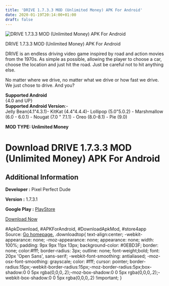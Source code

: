 ```yaml
---
title: 'DRIVE 1.7.3.3 MOD (Unlimited Money) APK For Android'
date: 2020-01-19T20:14:00+01:00
draft: false
---
```


![DRIVE 1.7.3.3 MOD (Unlimited Money) APK For Android](https://i2.wp.com/apkhome.net/wp-content/uploads/2020/01/DRIVE-1.7.3.3-MOD-Unlimited-Money.png "DRIVE 1.7.3.3 MOD (Unlimited Money) APK For Android")

  

DRIVE 1.7.3.3 MOD (Unlimited Money) APK For Android

DRIVE is an endless driving video game inspired by road and action movies from the 1970s. As simple as possible, allowing the player to choose a car, choose the location and just hit the road. Just be careful not to hit anything else.

No matter where we drive, no matter what we drive or how fast we drive. We just chose to drive. And you?

**Supported Android**  
{4.0 and UP}  
**Supported Android Version**:-  
Jelly Bean(4.1"4.3.1)- KitKat (4.4"4.4.4)- Lollipop (5.0"5.0.2) - Marshmallow (6.0 - 6.0.1) - Nougat (7.0 " 7.1.1) - Oreo (8.0-8.1) - Pie (9.0)

**MOD TYPE: Unlimited Money**

Download DRIVE 1.7.3.3 MOD (Unlimited Money) APK For Android
============================================================

Additional Information
----------------------

**Developer :** Pixel Perfect Dude

**Version :** 1.7.3.1

**Google Play :** [PlayStore](https://play.google.com/store/apps/details?id=com.pixelperfectdude.htdrive)

  

[Download Now](https://store4app.co/post/drive-1-7-3-3-mod-unlimited-money-apk-for-android_1579461118)

  
#ApkDownload, #APKForAndroid, #DownloadApkMod, #store4app  
Source: [Go homepage.](https://store4app.co/post/drive-1-7-3-3-mod-unlimited-money-apk-for-android_1579461118) .downloadtop{ text-align:center; -webkit-appearance: none; -moz-appearance: none; appearance: none; width: 100%; padding: 9px 9px 11px 13px; background-color: #0EBD3F; border: none; color:#fff; border-radius: 3px; outline: none; font-weight;bold; font: 20px 'Open Sans', sans-serif; -webkit-font-smoothing: antialiased; -moz-osx-font-smoothing: grayscale; color: #fff; cursor: pointer; border-radius:15px;-webkit-border-radius:15px;-moz-border-radius:5px;box-shadow:0 0 5px rgba(0,0,0,.2);-moz-box-shadow:0 0 5px rgba(0,0,0,.2);-webkit-box-shadow:0 0 5px rgba(0,0,0,.2) !important; }